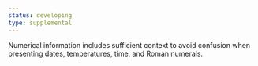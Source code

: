 ```yaml
---
status: developing
type: supplemental
---
```


Numerical information includes sufficient context to avoid confusion when presenting dates, temperatures, time, and Roman numerals.
